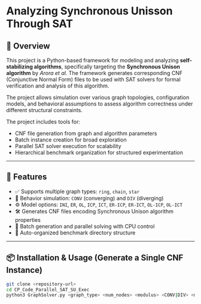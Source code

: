 # Analyzing Synchronous Unisson Through SAT

## 🧩 Overview

This project is a Python-based framework for modeling and analyzing **self-stabilizing algorithms**, specifically targeting the **Synchronous Unison algorithm** by *Arora et al.* The framework generates corresponding CNF (Conjunctive Normal Form) files to be used with SAT solvers for formal verification and analysis of this algorithm.

The project allows simulation over various graph topologies, configuration models, and behavioral assumptions to assess algorithm correctness under different structural constraints.

The project includes tools for:

- CNF file generation from graph and algorithm parameters
- Batch instance creation for broad exploration
- Parallel SAT solver execution for scalability
- Hierarchical benchmark organization for structured experimentation

---

## 🚀 Features

- ✅ Supports multiple graph types: `ring`, `chain`, `star`
- 🔁 Behavior simulation: `CONV` (converging) and `DIV` (diverging)
- ⚙️ Model options: `INI`, `ER`, `OL`, `ICP`, `ICT`, `ER-ICP`, `ER-ICT`, `OL-ICP`, `OL-ICT`
- 🛠 Generates CNF files encoding Synchronous Unison algorithm properties
- 🧠 Batch generation and parallel solving with CPU control
- 📁 Auto-organized benchmark directory structure

---

## 📦 Installation & Usage (Generate a Single CNF Instance)

```bash
git clone <repository-url>
cd CP_Code_Parallel_SAT_SU_Exec
python3 GraphSolver.py <graph_type> <num_nodes> <modulus> <CONV|DIV> <model>
